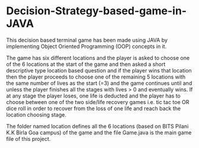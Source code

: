 # Decision-Strategy-based-game-in-JAVA
This decision based terminal game has been made using JAVA by implementing Object Oriented Programming (OOP) concepts in it.

The game has six different locations and the player is asked to choose one of the 6 locations at the start of the game and then asked a short descriptive type location based question and if the player wins that location then the player proceeds to choose one of the remaining 5 locations with the same number of lives as the start (=3) and the game continues until and unless the player finishes all the stages with lives > 0 and eventually wins.
If at any stage the player loses, one life is deducted and the player has to choose between one of the two side/life recovery games i.e. tic tac toe OR dice roll in order to recover from the loss of one life and reach back the location choosing stage.

The folder named location defines all the 6 locations (based on BITS Pilani K.K Birla Goa campus) of the game and the file Game.java is the main game file of this project.
